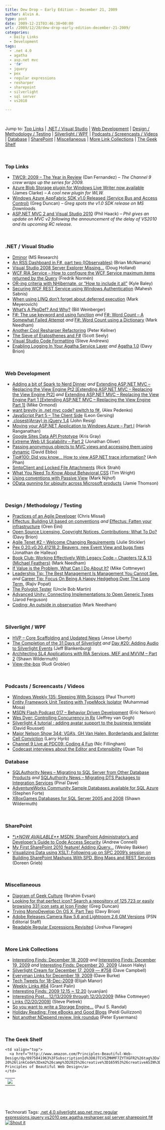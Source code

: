 ```yaml
---
title: Dew Drop – Early Edition – December 21, 2009
author: Alvin A.
type: post
date: 2009-12-21T03:46:38+00:00
url: /2009/12/20/dew-drop-early-edition-december-21-2009/
categories:
  - Daily Links
  - Development
tags:
  - .net 4.0
  - agatha
  - asp.net mvc
  - 'f#'
  - jquery
  - pex
  - regular expressions
  - resharper
  - sharepoint
  - silverlight
  - sql server
  - vs2010

---
```

&#160;

Jump to: [Top Links][1] | [.NET / Visual Studio][2] | [Web Development][3] | [Design / Methodology / Testing][4] | [Silverlight / WPF][5] | [Podcasts / Screencasts / Videos][6] | [Database][7] | [SharePoint][8] | [Miscellaneous][9] | [More Link Collections][10] | [The Geek Shelf][11] 

&#160;

### <a name="top"></a>Top Links

  * [TWC9: 2009 &#8211; The Year in Review][12] (Dan Fernandez) _– The Channel 9 crew wraps up the series for 2009._
  * [Azure Blob Storage plugin for Windows Live Writer now available][13] (James Clarke) _– A cool new plugin for WLW._
  * [Windows Azure AppFabric SDK v1.0 Released (Service Bus and Access Control)][14] (Greg Duncan) _– Greg spots the v1.0 SDK release on MS Downloads._
  * [ASP.NET MVC 2 and Visual Studio 2010][15] (Phil Haack) _– Phil gives an update on MVC v2 following the announcement of the delay of VS2010 and its upcoming RC release._

&#160;

### <a name="dotnet"></a>.NET / Visual Studio

  * [Dminor][16] (MS Research)
  * [An RSS Dashboard in F#, part two (IObservables)][17] (Brian McNamara)
  * [Visual Studio 2008 Server Explorer Missing&#8230;][18] (Doug Holland)
  * [WCF RIA Service – How to configure the WCF Service maximum items returned by the Query][19] (Fredrik Normén)
  * [OR-ing criteria with NHibernate, or “How to include it all”][20] (Kyle Baley)
  * [Securing WCF REST Service using Windows Authentication][21] (Mahesh Sabnis)
  * [When using LINQ don&#8217;t forget about deferred execution][22] (Mark Meyerovich)
  * [What&#8217;s A PkgDef? And Why?][23] (Bill Weinberger)
  * [F#: The use keyword and using function][24] _and_&#160;[F#: Word Count – A Somewhat Failed Attempt][25] _and_&#160;[F#: Word Count using a Dictionary][26] (Mark Needham)
  * [Another Cool Resharper Refactoring][27] (Peter Kellner)
  * [The Sieve of Eratosthenes and F#][28] (Scott Seely)
  * [Visual Studio Code Formatting][29] (Steve Andrews)
  * [Enabling Logging In Your Agatha Service Layer][30] _and_&#160;[Agatha 1.0][31] (Davy Brion)

&#160;

### <a name="web"></a>Web Development

  * [Adding a bit of Spark to Nerd Dinner][32] _and_&#160;[Extending ASP.NET MVC &#8211; Replacing the View Engine Pt2 [Extending ASP.NET MVC &#8211; Replacing the View Engine Pt2]][33] _and_&#160;[Extending ASP.NET MVC &#8211; Replacing the View Engine Part 1 [Extending ASP.NET MVC &#8211; Replacing the View Engine Part 1]][34] (Mike Ormond)
  * [want brevity in .net mvc code? switch to f#.][35] (Alex Pedenko)
  * [JavaScript Part 5 &#8211; The Client Side][36] (Leon Gersing)
  * [.closest(Array) in jQuery 1.4][37] (John Resig)
  * [Moving your ASP.NET Application to Windows Azure – Part I][38] (Harish Ranganathan)
  * [Google Sites Data API Prototype][39] (Kris Gray)
  * [Extreme Web UI Scalability – Part 2][40] (Jonathan Oliver)
  * [Passing anonymous objects to MVC views and accessing them using dynamic][41] (David Ebbo)
  * [Tip#100: Did you know… How to view ASP.NET trace information?][42] (Anh Phan)
  * [SmtpClient and Locked File Attachments][43] (Rick Strahl)
  * [What You Need To Know About Behavioral CSS][44] (Tim Wright)
  * [Using conventions with Passive View][45] (Mark Nijhof)
  * [OData gunning for ubiquity across Microsoft products][46] (Jamie Thomson)

&#160;

### <a name="design"></a>Design / Methodology / Testing

  * [Practices of an Agile Developer][47] (Chris Missal)
  * [Effectus: Building UI based on conventions][48] _and_&#160;[Effectus: Fatten your infrastructure][49] (Oren Eini)
  * [Open Source Licensing, Copyright Notices, Contributions: What To Do?][50] (Davy Brion)
  * [Agile Tenet #2 – Welcome Changing Requirements][51] (Julie Stickler)
  * [Pex 0.20.v0.20.41218.2: Beavers, new Event View and bugs fixes][52] (Jonathan de Halleux)
  * [Book Club: Working Effectively With Legacy Code – Chapters 12 & 13 (Michael Feathers)][53] (Mark Needham)
  * [If Value is the Problem, What Can I Do About It?][54] (Mike Cottmeyer)
  * [Leadership Tip: The Best Management Is Management You Cannot See.][55] _and_&#160;[Career Tip: Focus On Being A Happy Hedgehog Over The Long Term.][56] (Rajiv Popat)
  * [The Polyglot Tester][57] (Uncle Bob Martin)
  * [Advanced Unity: Connecting Implementations to Open Generic Types][58] (Jarod Ferguson)
  * [Coding: An outside in observation][59] (Mark Needham)

&#160;

### <a name="silverlight"></a>Silverlight / WPF

  * [HVP – Core Scaffolding and Updated News][60] (Jesse Liberty)
  * [The Completion of the 31 Days of Silverlight][61] _and_&#160;[Day #20: Adding Audio to Silverlight Events][62] (Jeff Blankenburg)
  * [Architecting SL4 Applications with RIA Services, MEF and MVVM &#8211; Part 2][63] (Shawn Wildermuth)
  * [View-the-box][64] (Rudi Grobler)

&#160;

### <a name="podcasts"></a>Podcasts / Screencasts / Videos

  * [Windows Weekly 135: Sleeping With Scissors][65] (Paul Thurrott)
  * [Entity Framework Unit Testing with TypeMock Isolator][66] (Muhammad Mosa)
  * [MSDN Flash Podcast 017 &#8211; Behavior Driven Development][67] (Eric Nelson)
  * [Wes Dyer: Controlling Concurrency in Rx][68] (Jeffrey van Gogh)
  * [Silverlight 4 tutorial : adding avatar support to the business template][69] (David Rousset)
  * [Major Nelson Show 344: VGA’s, GH Van Halen, Borderlands and Splinter Cell Conviction][70] (Larry Hyrb)
  * [Channel 9 Live at PDC09: Coding 4 Fun][71] (Nic Fillingham)
  * [Codecast interviews about the Editor and Extensibility][72] (Quan To)

<a name="events"></a>

### <a name="db"></a>Database

  * [SQLAuthority News – Migrating to SQL Server from Other Database Products][73] _and_&#160;[SQLAuthority News – Migrating DTS Packages to Integration Services][74] (Pinal Dave)
  * [AdventureWorks Community Sample Databases available for SQL Azure][75] (Stephen Forte)
  * [XBoxGames Databases for SQL Server 2005 and 2008][76] (Shawn Wildermuth)

&#160;

### <a name="sp"></a>SharePoint

  * [\*\\*\*NOW AVAILABLE\*\** MSDN: SharePoint Administrator&#8217;s and Developer&#8217;s Guide to Code Access Security][77] (Andrew Connell)
  * [My First SharePoint 2010 feature! Adding jQuery&#8230;][78] (Wesley Bakker)
  * [Visualizing Data using XSLT: Following up on SPC 2009’s session on Building SharePoint Mashups With SPD, Bing Maps and REST Services][79] (Doreen Grieb)

&#160;

### <a name="misc"></a>Miscellaneous

  * [Diagram of Geek Culture][80] (Ibrahim Evsan)
  * [Looking for that perfect icon? Search a repository of 125,723 or easily browsing 331 icon sets at Icon Finder][81] (Greg Duncan)
  * [Trying MonoDevelop On OS X, Part Two][82] (Davy Brion)
  * [Adobe Releases Camera Raw 5.6 and Lightroom 2.6 GM Versions][83] (PSN Editorial Staff)
  * [Readable Regular Expressions Revisited][84] (Joshua Flanagan)

&#160;

### <a name="links"></a>More Link Collections

  * [Interesting Finds: December 18, 2009][85] _and_&#160;[Interesting Finds: December 19, 2009][86] _and_&#160;[Interesting Finds: December 20, 2009][87] (Jason Haley)
  * [Silverlight Cream for December 17, 2009 &#8212; #758][88] (Dave Campbell)
  * [Everyman Links for December 19, 2009][89] (Dave Burke)
  * [Tech Tweets for 18-Dec-2009][90] (Elijah Manor)
  * [Weekly Links #84][91] (Grant Palin)
  * [Interesting Finds: 2009 12.15 ~ 12.20][92] (yuanjian)
  * [Interesting Post&#8230; 12/13/2009 through 12/20/2009][93] (Mike Cottmeyer)
  * [Links (12/20/2009)][94] (Steve Pietrek)
  * [So you want to write a Storage Engine&#8230;][95] (Paul S. Randal)
  * [Holiday Reading: Free eBooks and Good Blogs][96] (Peldi Guilizzoni)
  * [Not another NDepend review, link roundup][97] (Peter Eysermans)

&#160;

### <a name="shelf"></a>The Geek Shelf

<table border="0" cellspacing="0" cellpadding="0">
  <tr>
    <td>
      <img data-recalc-dims="1" decoding="async" src="https://i0.wp.com/ecx.images-amazon.com/images/I/41FxC9u%252B%252BVL._SL160_.jpg?w=660" />
    </td>
    
    <td valign="top">
      <a href="http://www.amazon.com/Principles-Beautiful-Web-Design/dp/0975841963%3FSubscriptionId%3D0JTCV5ZMHMF7ZYTXGFR2%26tag%3Dalvinashcraft-20%26linkCode%3Dxm2%26camp%3D2025%26creative%3D165953%26creativeASIN%3D0975841963">The Principles of Beautiful Web Design</a>
    </td>
  </tr>
</table>

&#160;

<div style="padding-bottom: 0px; margin: 0px; padding-left: 0px; padding-right: 0px; display: inline; float: none; padding-top: 0px" id="scid:C16BAC14-9A3D-4c50-9394-FBFEF7A93539:52051a97-abac-4adf-a76f-fe25bf50a10a" class="wlWriterSmartContent">
  <!--dotnetkickit-->
</div>

&#160;

<div style="padding-bottom: 0px; margin: 0px; padding-left: 0px; padding-right: 0px; display: inline; float: none; padding-top: 0px" id="scid:0767317B-992E-4b12-91E0-4F059A8CECA8:79521203-01c9-4f5e-b209-29f6060f11db" class="wlWriterSmartContent">
  Technorati Tags: <a href="http://technorati.com/tags/.net+4.0" rel="tag">.net 4.0</a>,<a href="http://technorati.com/tags/silverlight" rel="tag">silverlight</a>,<a href="http://technorati.com/tags/asp.net+mvc" rel="tag">asp.net mvc</a>,<a href="http://technorati.com/tags/regular+expressions" rel="tag">regular expressions</a>,<a href="http://technorati.com/tags/jquery" rel="tag">jquery</a>,<a href="http://technorati.com/tags/vs2010" rel="tag">vs2010</a>,<a href="http://technorati.com/tags/pex" rel="tag">pex</a>,<a href="http://technorati.com/tags/agatha" rel="tag">agatha</a>,<a href="http://technorati.com/tags/resharper" rel="tag">resharper</a>,<a href="http://technorati.com/tags/sql+server" rel="tag">sql server</a>,<a href="http://technorati.com/tags/sharepoint" rel="tag">sharepoint</a>,<a href="http://technorati.com/tags/f%23" rel="tag">f#</a>
</div>

<div class="wlWriterHeaderFooter" style="margin:0px; padding:0px 0px 0px 0px;">
  <div class="shoutIt">
    <a rev="vote-for" href="http://dotnetshoutout.com/Submit?url=http%3a%2f%2fwww.alvinashcraft.com%2f2009%2f12%2f20%2fdew-drop-early-edition-december-21-2009%2f&title=Dew+Drop+-+Early+Edition+-+December+21%2c+2009"><img decoding="async" alt="Shout it" src="http://dotnetshoutout.com/image.axd?url=https://morningdew-bpc6g3a0fgaxdxcu.eastus2-01.azurewebsites.net/2009/12/20/dew-drop-early-edition-december-21-2009/" style="border:0px" /></a>
  </div>
</div>

 [1]: https://morningdew-bpc6g3a0fgaxdxcu.eastus2-01.azurewebsites.net/#top
 [2]: https://morningdew-bpc6g3a0fgaxdxcu.eastus2-01.azurewebsites.net/#dotnet
 [3]: https://morningdew-bpc6g3a0fgaxdxcu.eastus2-01.azurewebsites.net/#web
 [4]: https://morningdew-bpc6g3a0fgaxdxcu.eastus2-01.azurewebsites.net/#design
 [5]: https://morningdew-bpc6g3a0fgaxdxcu.eastus2-01.azurewebsites.net/#silverlight
 [6]: https://morningdew-bpc6g3a0fgaxdxcu.eastus2-01.azurewebsites.net/#podcasts
 [7]: https://morningdew-bpc6g3a0fgaxdxcu.eastus2-01.azurewebsites.net/#db
 [8]: https://morningdew-bpc6g3a0fgaxdxcu.eastus2-01.azurewebsites.net/#sp
 [9]: https://morningdew-bpc6g3a0fgaxdxcu.eastus2-01.azurewebsites.net/#misc
 [10]: https://morningdew-bpc6g3a0fgaxdxcu.eastus2-01.azurewebsites.net/#links
 [11]: https://morningdew-bpc6g3a0fgaxdxcu.eastus2-01.azurewebsites.net/#shelf
 [12]: http://channel9.msdn.com/shows/This+Week+On+Channel+9/TWC9-2009-The-Year-in-Review/
 [13]: http://www.clarkezone.net/default.aspx?id=395b2013-40c3-4459-9824-43890bde7b2c
 [14]: http://coolthingoftheday.blogspot.com/2009/12/windows-azure-appfabric-sdk-v10.html
 [15]: http://haacked.com/archive/2009/12/19/aspnetmvc-2-and-vs2010.aspx
 [16]: http://research.microsoft.com/en-us/downloads/cd60cdb0-353f-48b3-81d7-177621eba1bf/default.aspx
 [17]: http://lorgonblog.spaces.live.com/Blog/cns!701679AD17B6D310!1767.entry
 [18]: http://software.intel.com/en-us/blogs/2009/12/20/visual-studio-2008-server-explorer-missing/
 [19]: http://weblogs.asp.net/fredriknormen/archive/2009/12/19/wcf-ria-service-how-to-configure-the-wcf-service-maximum-items-returned-by-the-query.aspx
 [20]: http://codebetter.com/blogs/kyle.baley/archive/2009/12/18/or-ing-criteria-with-nhibernate-or-how-to-include-it-all.aspx
 [21]: http://feedproxy.google.com/~r/netCurryRecentArticles/~3/wrKoIOj7q9A/ShowArticle.aspx
 [22]: http://feedproxy.google.com/~r/RdaArchitectureEvangelistTeamBlog/~3/Oz2E_l8u1oo/when-using-linq-dont-forget-about.html
 [23]: http://blogs.msdn.com/visualstudio/archive/2009/12/18/what-s-a-pkgdef-and-why.aspx
 [24]: http://feedproxy.google.com/~r/MarkNeedham/~3/DfrYgxPFD_0/
 [25]: http://dotnet.dzone.com/news/f-word-count-%E2%80%93-somewhat-failed
 [26]: http://feedproxy.google.com/~r/MarkNeedham/~3/PZ5XANhXTDY/
 [27]: http://feedproxy.google.com/~r/Peterkellnernet/~3/ftzrs5Qup3Y/
 [28]: http://feedproxy.google.com/~r/Devlicious/~3/axvyIyW7tjI/the-sieve-of-eratosthenes-and-f.aspx
 [29]: http://www.platinumbay.com/blogs/dotneticated/archive/2009/12/20/visual-studio-code-formatting.aspx
 [30]: http://feedproxy.google.com/~r/davybrion/~3/N4RSAYWtk_g/
 [31]: http://feedproxy.google.com/~r/davybrion/~3/xy8Q1_BxYQI/
 [32]: http://feedproxy.google.com/~r/mikeormond/~3/evqDZyoyo3A/288795116
 [33]: http://feedproxy.google.com/~r/mikeormond/~3/ZYRcLcsPxwQ/290743216
 [34]: http://feedproxy.google.com/~r/mikeormond/~3/G9NCNL_QnDg/290743343
 [35]: http://www.russiantequila.com/wordpress/?p=99
 [36]: http://feedproxy.google.com/~r/fallenrogue/~3/805wjIrv33Q/292361688
 [37]: http://ejohn.org/blog/closestarray-in-jquery-14/
 [38]: http://geekswithblogs.net/ranganh/archive/2009/12/18/moving-your-asp.net-application-to-windows-azure.aspx
 [39]: http://feedproxy.google.com/~r/BlackBeltCoder/~3/7AHu_VwOKeI/
 [40]: http://jonathan-oliver.blogspot.com/2009/12/extreme-web-ui-scalability-part-2.html
 [41]: http://blogs.msdn.com/davidebb/archive/2009/12/18/passing-anonymous-objects-to-mvc-views-and-accessing-them-using-dynamic.aspx
 [42]: http://blogs.msdn.com/webdevelopertips/archive/2009/12/18/tip-100-did-you-know-how-to-view-asp-net-trace-information.aspx
 [43]: http://feedproxy.google.com/~r/RickStrahl/~3/T0KcyIZAVv0/126745.aspx
 [44]: http://www.smashingmagazine.com/2009/12/19/what-you-need-to-know-about-behavioral-css/
 [45]: http://elegantcode.com/2009/12/19/using-conventions-with-passive-view/
 [46]: http://feedproxy.google.com/~r/jamiet/~3/43-fnX1y6l4/odata-gunning-for-ubiquity-across-microsoft-products.aspx
 [47]: http://feedproxy.google.com/~r/LosTechies/~3/pWYPJOyjkbs/practices-of-an-agile-developer.aspx
 [48]: http://feedproxy.google.com/~r/AyendeRahien/~3/telb5jPr1o0/effectus-building-ui-based-on-conventions.aspx
 [49]: http://feedproxy.google.com/~r/AyendeRahien/~3/hAxjkiW1EKc/effectus-fatten-your-infrastructure.aspx
 [50]: http://feedproxy.google.com/~r/davybrion/~3/smVr8YF5vH4/
 [51]: http://heratech.wordpress.com/2009/12/18/agile-tenet-2-%e2%80%93-welcome-changing-requirements/
 [52]: http://feedproxy.google.com/~r/PelisFarm/~3/3ALX5f9zRfI/Pex020v020412182BeaversNewEventViewAndBugsFixes.aspx
 [53]: http://feedproxy.google.com/~r/MarkNeedham/~3/M6P1k1lD8Qg/
 [54]: http://feedproxy.google.com/~r/LeadingAgile/~3/NG6O-mAVllE/if-value-is-problem-what-can-i-do-about.html
 [55]: http://www.thousandtyone.com/blog/LeadershipTipTheBestManagementIsManagementYouCannotSee.aspx
 [56]: http://www.thousandtyone.com/blog/CareerTipFocusOnBeingAHappyHedgehogOverTheLongTerm.aspx
 [57]: http://blog.objectmentor.com/articles/2009/12/19/the-polyglot-tester
 [58]: http://elegantcode.com/2009/12/18/advanced-unity-connecting-implementations-to-open-generic-types/
 [59]: http://feedproxy.google.com/~r/MarkNeedham/~3/26ltO10l4bg/
 [60]: http://feedproxy.google.com/~r/JesseLiberty-SilverlightGeek/~3/DIwAE7g3jQQ/hvp-core-scaffolding.aspx
 [61]: http://jeffblankenburg.com/2009/12/completion-of-31-days-of-silverlight.aspx
 [62]: http://jeffblankenburg.com/2009/12/day-20-adding-audio-to-silverlight.aspx
 [63]: http://wildermuth.com/2009/12/18/Architecting_SL4_Applications_with_RIA_Services_MEF_and_MVVM_-_Part_2
 [64]: http://dotnet.org.za/rudi/archive/2009/12/18/view-the-box.aspx
 [65]: http://www.winsupersite.com/paul/podcast.asp#135
 [66]: http://www.viddler.com/explore/mosessaur/videos/1
 [67]: http://channel9.msdn.com/posts/Eric+Nelson/MSDN-Flash-Podcast-017-Behavior-Driven-Development/
 [68]: http://channel9.msdn.com/posts/J.Van.Gogh/Controlling-concurrency-in-Rx/
 [69]: http://channel9.msdn.com/posts/davrous/Silverlight-4-tutorial--adding-avatar-support-to-the-business-template/
 [70]: http://feedproxy.google.com/~r/MajorNelsonblogcast/~3/fU3QLDrMWhg/show-344-vga-s-gh-van-halen-borderlands-and-splinter-cell-conviction.aspx
 [71]: http://channel9.msdn.com/posts/NicFill/Channel-9-Live-at-PDC09-Coding-4-Fun/
 [72]: http://blogs.msdn.com/visualstudio/archive/2009/12/20/codecast-interviews-about-the-editor-and-extensibility.aspx
 [73]: http://blog.sqlauthority.com/2009/12/19/sqlauthority-news-migrating-to-sql-server-from-other-database-products/
 [74]: http://blog.sqlauthority.com/2009/12/20/sqlauthority-news-migrating-dts-packages-to-integration-services/
 [75]: http://feedproxy.google.com/~r/StephenFortesBlog/~3/V3hN5_2eU-4/PermaLink,guid,58feaf09-41ba-48a0-8c4d-b4a13672c618.aspx
 [76]: http://wildermuth.com/2009/12/19/XBoxGames_Databases_for_SQL_Server_2005_and_2008
 [77]: http://feedproxy.google.com/~r/AndrewConnell/~3/hITdaqgXwO8/now-available-msdn-sharepoint-administrators-and-developers-guide-to-code.aspx
 [78]: http://weblogs.asp.net/wesleybakker/archive/2009/12/18/my-first-sharepoint-2010-feature-adding-jquery.aspx
 [79]: http://blogs.msdn.com/sharepointdesigner/archive/2009/12/18/visualizing-data-using-xslt-following-up-on-spc-2009-s-session-on-building-sharepoint-mashups-with-spd-bing-maps-and-rest-services.aspx
 [80]: http://ibo.posterous.com/diagram-of-geek-culture
 [81]: http://coolthingoftheday.blogspot.com/2009/12/looking-for-that-perfect-icon-search.html
 [82]: http://feedproxy.google.com/~r/davybrion/~3/WQN8ShVA8Do/
 [83]: http://photoshopnews.com/2009/12/18/adobe-releases-camera-raw-5-6-and-lightroom-2-6-gm-versions/
 [84]: http://feedproxy.google.com/~r/JoshuaFlanagan/~3/MB7WIH-4HNE/readable-regular-expressions-revisited.aspx
 [85]: http://jasonhaley.com/blog/post.aspx?id=fe13abd9-18b7-4f51-9d82-d50143dc11f7
 [86]: http://jasonhaley.com/blog/post.aspx?id=5ebc9dcd-3a3f-484c-950c-e73402e3156d
 [87]: http://jasonhaley.com/blog/post.aspx?id=42d7f8a9-b853-431b-96f1-a07fdadb3227
 [88]: http://geekswithblogs.net/WynApseTechnicalMusings/archive/2009/12/17/137040.aspx
 [89]: http://feedproxy.google.com/~r/DaveBurke/~3/0u33Toh3764/post.aspx
 [90]: http://elijahmanor.com/webdevdotnet/post.aspx?id=0a8ee056-5cd1-43f6-a3d4-4f89e12a9e90
 [91]: http://grantpalin.com/2009/12/19/weekly-links-84/
 [92]: http://weblogs.asp.net/yuanjian/archive/2009/12/19/interesting-finds-2009-12-15-12-20.aspx
 [93]: http://feedproxy.google.com/~r/LeadingAgile/~3/S_vYIAtL4GA/interesting-post-12132009-through.html
 [94]: http://spietrek.blogspot.com/2009/12/links-12202009.html
 [95]: http://www.sqlskills.com/BLOGS/PAUL/post.aspx?id=9bffacf6-7a81-4ddd-83aa-6cb226f0c59b
 [96]: http://feedproxy.google.com/~r/balsamiq/~3/KUoFY7KwpfA/
 [97]: http://peter.worksontheweb.net/post.aspx?id=06aae7d3-4d2e-48ae-8748-c33cd0e94659
